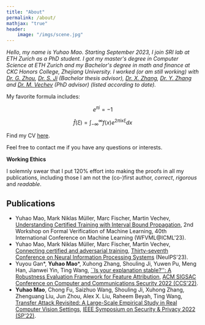 ```yaml
---
title: "About"
permalink: /about/
mathjax: "true"
header:
    image: "/imgs/scene.jpg"
---
```


*Hello, my name is Yuhao Mao. Starting September 2023, I join SRI lab at ETH Zurich as a PhD student. I got my master's degree in Computer Science at ETH Zurich and my Bachelor's degree in math and finance at CKC Honors College, Zhejiang University. I worked (or am still working) with [Dr. G. Zhou](https://flzhou.weebly.com), [Dr. S. Ji](https://nesa.zju.edu.cn/webpage/people.html) (Bachelor thesis advisor), [Dr. X. Zhang](https://person.zju.edu.cn/zhangxuhong), [Dr. Y. Zhang](https://yangzhangalmo.github.io/students) and [Dr. M. Vechev](https://www.sri.inf.ethz.ch/people/martin) (PhD advisor) (listed according to date).*

My favorite formula includes: 

$$e^{\pi i}=-1$$

$$\hat{f}(\xi) = \int_{-\infty}^{\infty}f(x)e^{2\pi i x\xi}dx$$

Find my CV [here](https://algebraloveme.github.io/CV.pdf).

Feel free to contact me if you have any questions or interests.

**Working Ethics**

I solemnly swear that I put 120% effort into making the proofs in all my publications, including those I am not the (co-)first author, *correct*, *rigorous* and *readable*.

## Publications

- Yuhao Mao, Mark Niklas Müller, Marc Fischer, Martin Vechev, [Understanding Certified Training with Interval Bound Propagation](https://arxiv.org/abs/2306.10426), 2nd Workshop on Formal Verification of Machine Learning, 40th International Conference on Machine Learning (WFVML@ICML'23).
- Yuhao Mao, Mark Niklas Müller, Marc Fischer, Martin Vechev, [Connecting certified and adversarial training](https://arxiv.org/abs/2305.04574), [Thirty-seventh Conference on Neural Information Processing Systems](https://nips.cc) (NeuIPS'23).
- Yuyou Gan\*, **Yuhao Mao**\*, Xuhong Zhang, Shouling Ji, Yuwen Pu, Meng Han, Jianwei Yin, Ting Wang, [``Is your explanation stable?'': A Robustness Evaluation Framework for Feature Attribution](https://arxiv.org/abs/2209.01782), [ACM SIGSAC Conference on Computer and Communications Security 2022 (CCS'22)](https://www.sigsac.org/ccs/CCS2022/).
- **Yuhao Mao**, Chong Fu, Saizhuo Wang, Shouling Ji, Xuhong Zhang,
Zhenguang Liu, Jun Zhou, Alex X. Liu, Raheem Beyah, Ting Wang, [Transfer Attack Revisited: A Large-Scale Empirical Study in Real Computer Vision Settings](https://arxiv.org/abs/2204.04063), [IEEE Symposium on Security & Privacy 2022 (SP'22)](https://www.ieee-security.org/TC/SP2022/program-papers.html).
